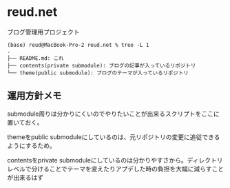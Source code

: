 # reud.net

ブログ管理用プロジェクト

```
(base) reud@MacBook-Pro-2 reud.net % tree -L 1
.
├── README.md: これ
├── contents(private submodule): ブログの記事が入っているリポジトリ
└── theme(public submodule): ブログのテーマが入っているリポジトリ 
```

## 運用方針メモ

submodule周りは分かりにくいのでやりたいことが出来るスクリプトをここに置いておく。

themeをpublic submoduleにしているのは、元リポジトリの変更に追従できるようにするため。

contentsをprivate submoduleにしているのは分かりやすさから。ディレクトリレベルで分けることでテーマを変えたりアプデした時の負担を大幅に減らすことが出来るはず



